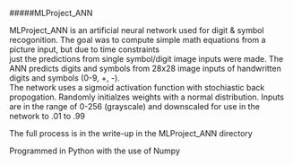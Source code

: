 #####MLProject_ANN
<p> MLProject_ANN is an artificial neural network used for digit & symbol recogonition. The goal was to compute simple math equations from a picture input, but due to time constraints <br>
just the predictions from single symbol/digit image inputs were made. The ANN predicts digits and symbols from 28x28 image inputs of handwritten digits and symbols (0-9, +, -). </br>
The network uses a sigmoid activation function with stochiastic back propogation. Randomly initialzes weights with a normal distribution. Inputs are in the range of 0-256 (grayscale)
and downscaled for use in the network to .01 to .99 </p>
<p> The full process is in the write-up in the MLProject_ANN directory </p>
<p> Programmed in Python with the use of Numpy </p>
